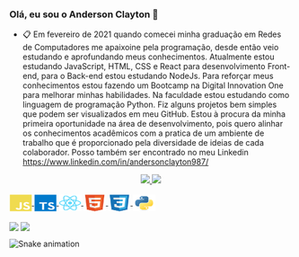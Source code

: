 ### Olá, eu sou o Anderson Clayton 👋

- 📋 Em fevereiro de 2021 quando comecei minha graduação em Redes de Computadores me apaixoine pela programação, desde então veio estudando e aprofundando meus conhecimentos.    Atualmente estou estudando JavaScript, HTML, CSS e React para desenvolvimento Front-end, para o Back-end estou estudando NodeJs. Para reforçar meus conhecimentos estou fazendo um  Bootcamp na Digital Innovation One para melhorar minhas habilidades. Na faculdade estou estudando como linguagem de programação Python. Fiz alguns projetos bem simples que podem ser visualizados em meu GitHub. Estou à procura da minha primeira oportunidade na área de desenvolvimento, pois quero alinhar os conhecimentos acadêmicos com a pratica de um ambiente de trabalho que é proporcionado pela diversidade de ideias de cada colaborador. Posso também ser encontrado no meu Linkedin https://www.linkedin.com/in/andersonclayton987/

<div align="center">
  <a href="https://github.com/andersonclayton987">
  <img height="180em" src="https://github-readme-stats.vercel.app/api?username=andersonclayton987&show_icons=true&theme=dark&include_all_commits=true&count_private=true"/>
  <img height="180em" src="https://github-readme-stats.vercel.app/api/top-langs/?username=andersonclayton987&layout=compact&langs_count=7&theme=dark"/>
</div>
  
<div style="display: inline_block"><br>
  <img align="center" alt="Js" height="30" width="40" src="https://raw.githubusercontent.com/devicons/devicon/master/icons/javascript/javascript-plain.svg">
  <img align="center" alt="Ts" height="30" width="40" src="https://raw.githubusercontent.com/devicons/devicon/master/icons/typescript/typescript-plain.svg">
  <img align="center" alt="React" height="30" width="40" src="https://raw.githubusercontent.com/devicons/devicon/master/icons/react/react-original.svg">
  <img align="center" alt="HTML" height="30" width="40" src="https://raw.githubusercontent.com/devicons/devicon/master/icons/html5/html5-original.svg">
  <img align="center" alt="CSS" height="30" width="40" src="https://raw.githubusercontent.com/devicons/devicon/master/icons/css3/css3-original.svg">
  <img align="center" alt="Python" height="30" width="40" src="https://raw.githubusercontent.com/devicons/devicon/master/icons/python/python-original.svg">
 
</div>
  </br>

<div>
  <a href = "mailto:andersonclayton987@gmail.com"><img align="center" src="https://img.shields.io/badge/Gmail-D14836?style=for-the-badge&logo=gmail&logoColor=white" target="_blank"></a>
  <a href="https://www.linkedin.com/in/andersonclayton987" target="_blank"><img align="center" src="https://img.shields.io/badge/-LinkedIn-%230077B5?style=for-the-badge&logo=linkedin&logoColor=white" target="_blank"></a>
  
 
  ![Snake animation](https://github.com/rafaballerini/andersonclayton987/blob/output/github-contribution-grid-snake.svg)
 
</div>  
